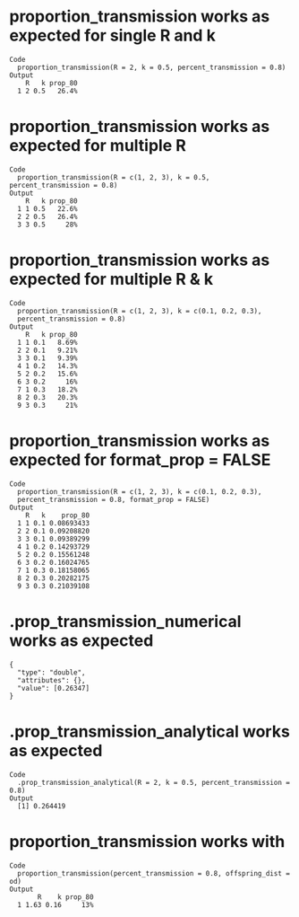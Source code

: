 # proportion_transmission works as expected for single R and k

    Code
      proportion_transmission(R = 2, k = 0.5, percent_transmission = 0.8)
    Output
        R   k prop_80
      1 2 0.5   26.4%

# proportion_transmission works as expected for multiple R

    Code
      proportion_transmission(R = c(1, 2, 3), k = 0.5, percent_transmission = 0.8)
    Output
        R   k prop_80
      1 1 0.5   22.6%
      2 2 0.5   26.4%
      3 3 0.5     28%

# proportion_transmission works as expected for multiple R & k

    Code
      proportion_transmission(R = c(1, 2, 3), k = c(0.1, 0.2, 0.3),
      percent_transmission = 0.8)
    Output
        R   k prop_80
      1 1 0.1   8.69%
      2 2 0.1   9.21%
      3 3 0.1   9.39%
      4 1 0.2   14.3%
      5 2 0.2   15.6%
      6 3 0.2     16%
      7 1 0.3   18.2%
      8 2 0.3   20.3%
      9 3 0.3     21%

# proportion_transmission works as expected for format_prop = FALSE

    Code
      proportion_transmission(R = c(1, 2, 3), k = c(0.1, 0.2, 0.3),
      percent_transmission = 0.8, format_prop = FALSE)
    Output
        R   k    prop_80
      1 1 0.1 0.08693433
      2 2 0.1 0.09208820
      3 3 0.1 0.09389299
      4 1 0.2 0.14293729
      5 2 0.2 0.15561248
      6 3 0.2 0.16024765
      7 1 0.3 0.18158065
      8 2 0.3 0.20282175
      9 3 0.3 0.21039108

# .prop_transmission_numerical works as expected

    {
      "type": "double",
      "attributes": {},
      "value": [0.26347]
    }

# .prop_transmission_analytical works as expected

    Code
      .prop_transmission_analytical(R = 2, k = 0.5, percent_transmission = 0.8)
    Output
      [1] 0.264419

# proportion_transmission works with <epiparameter>

    Code
      proportion_transmission(percent_transmission = 0.8, offspring_dist = od)
    Output
           R    k prop_80
      1 1.63 0.16     13%

